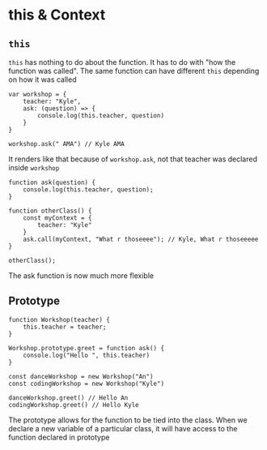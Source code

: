 # this & Context

## `this`

`this` has nothing to do about the function. It has to do with "how the function was called". The same function can have different `this` depending on how it was called

```
var workshop = {
    teacher: "Kyle",
    ask: (question) => {
        console.log(this.teacher, question)
    }
}

workshop.ask(" AMA") // Kyle AMA
```

It renders like that because of `workshop.ask`, not that teacher was declared inside `workshop`

```
function ask(question) {
    console.log(this.teacher, question);
}

function otherClass() {
    const myContext = {
        teacher: "Kyle"
    }
    ask.call(myContext, "What r thoseeee"); // Kyle, What r thoseeeee
}

otherClass();
```

The ask function is now much more flexible

## Prototype

```
function Workshop(teacher) {
    this.teacher = teacher;
}

Workshop.prototype.greet = function ask() {
    console.log("Hello ", this.teacher)
}

const danceWorkshop = new Workshop("An")
const codingWorkshop = new Workshop("Kyle")

danceWorkshop.greet() // Hello An
codingWorkshop.greet() // Hello Kyle
```

The prototype allows for the function to be tied into the class. When we declare a new variable of a particular class, it will have access to the function declared in prototype
